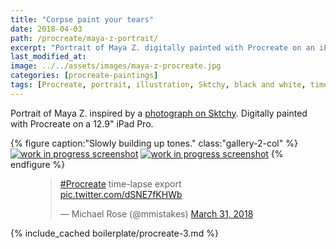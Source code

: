 ```yaml
---
title: "Corpse paint your tears"
date: 2018-04-03
path: /procreate/maya-z-portrait/
excerpt: "Portrait of Maya Z. digitally painted with Procreate on an iPad."
last_modified_at:
image: ../../assets/images/maya-z-procreate.jpg
categories: [procreate-paintings]
tags: [Procreate, portrait, illustration, Sktchy, black and white, time lapse]
---
```


Portrait of Maya Z. inspired by a [photograph on Sktchy](https://sktchy.com/efNbvC). Digitally painted with Procreate on a 12.9" iPad Pro.

{% figure caption:"Slowly building up tones." class:"gallery-2-col" %}
[![work in progress screenshot](../../assets/images/maya-z-progress-1.jpg)](../../assets/images/maya-z-progress-1-lg.jpg)
[![work in progress screenshot](../../assets/images/maya-z-progress-2.jpg)](../../assets/images/maya-z-progress-2-lg.jpg)
{% endfigure %}

<figure>
  <blockquote class="twitter-tweet" data-conversation="none" data-lang="en"><p lang="en" dir="ltr"><a href="https://twitter.com/hashtag/Procreate?src=hash&amp;ref_src=twsrc%5Etfw">#Procreate</a> time-lapse export <a href="https://t.co/dSNE7fKHWb">pic.twitter.com/dSNE7fKHWb</a></p>&mdash; Michael Rose (@mmistakes) <a href="https://twitter.com/mmistakes/status/980117629473083394?ref_src=twsrc%5Etfw">March 31, 2018</a></blockquote>
  <script async src="https://platform.twitter.com/widgets.js" charset="utf-8"></script>
</figure>

{% include_cached boilerplate/procreate-3.md %}
